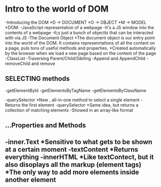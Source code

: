 # Intro to the world of DOM
-Introducing the DOM
    *D ->   DOCUMENT
    *O ->   OBJECT
    *M ->   MODEL
    *DOM: 
        -JavaScript representation of a webpage
        -It's a JS window into the contents of a webpage
        -It;s just a bunch of objectts that can be interacted with via JS
-The Document Object
    *The document object is our entry point into the world of the DOM. It contains represenrtations of all the contant on a page, puls tons of useful methods and properties.
    *Created automatically by the browser when we load a new page based on the content of the page
-ClassList
-Traversing Parent/Child/Sibiling
-Append and AppendChild
-removeChild and remove



## SELECTING   methods 
-getElementById
-getElementsByTagName
-getElementsByClassName

-querySelector 
    *New , all-in-one method to select a single element
        -Returns the first element 
-querySelector 
    *Same idea, but returns a collection of matching elements
        -Showed in an array-like format

## ...Properties and Methods
-inner.Text
    *Sensitive to what gets to be shown at a certain moment
-textContent
    *Returns everything
-innerHTML
    *Like textContect, but it also disoplays all the markup (element tags)
    *The only way to add more elements inside another element 
-
